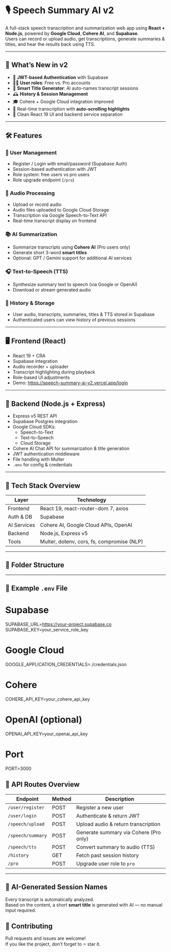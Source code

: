 # 🎙️ Speech Summary AI v2

A full-stack speech transcription and summarization web app using **React + Node.js**, powered by **Google Cloud**, **Cohere AI**, and **Supabase**.  
Users can record or upload audio, get transcriptions, generate summaries & titles, and hear the results back using TTS.

---

## 🧠 What’s New in v2

- 🔐 **JWT-based Authentication** with Supabase  
- 🧑‍💻 **User roles**: Free vs. Pro accounts  
- 🧠 **Smart Title Generator**: AI auto-names transcript sessions  
- 🕰️ **History & Session Management**  
- 🎓 Cohere + Google Cloud integration improved  
- 🧾 Real-time transcription with **auto-scrolling highlights**  
- 💎 Clean React 19 UI and backend service separation  

---

## 🛠️ Features

### 🔐 User Management
- Register / Login with email/password (Supabase Auth)  
- Session-based authentication with JWT  
- Role system: free users vs pro users  
- Role upgrade endpoint (`/pro`)  

### 🎤 Audio Processing
- Upload or record audio  
- Audio files uploaded to Google Cloud Storage  
- Transcription via Google Speech-to-Text API  
- Real-time transcript display on frontend  

### 📚 AI Summarization
- Summarize transcripts using **Cohere AI** (Pro users only)  
- Generate short 3-word **smart titles**  
- Optional: GPT / Gemini support for additional AI services  

### 🎧 Text-to-Speech (TTS)
- Synthesize summary text to speech (via Google or OpenAI)  
- Download or stream generated audio  

### 📜 History & Storage
- User audio, transcripts, summaries, titles & TTS stored in Supabase  
- Authenticated users can view history of previous sessions  

---

## 🖥️ Frontend (React)

- React 19 + CRA  
- Supabase integration  
- Audio recorder + uploader  
- Transcript highlighting during playback  
- Role-based UI adjustments  
- Demo: https://speech-summary-ai-v2.vercel.app/login

---

## 🚀 Backend (Node.js + Express)

- Express v5 REST API  
- Supabase Postgres integration  
- Google Cloud SDKs:  
  - Speech-to-Text  
  - Text-to-Speech  
  - Cloud Storage  
- Cohere AI Chat API for summarization & title generation  
- JWT authentication middleware  
- File handling with Multer  
- `.env` for config & credentials  

---

## 🧱 Tech Stack Overview

| Layer       | Technology                              |
|-------------|------------------------------------------|
| Frontend    | React 19, react-router-dom 7, axios      |
| Auth & DB   | Supabase                                 |
| AI Services | Cohere AI, Google Cloud APIs, OpenAI     |
| Backend     | Node.js, Express v5                      |
| Tools       | Multer, dotenv, cors, fs, compromise (NLP) |

---

## 📁 Folder Structure


---

## 🔑 Example `.env` File

# Supabase
SUPABASE_URL=https://your-project.supabase.co
SUPABASE_KEY=your_service_role_key

# Google Cloud
GOOGLE_APPLICATION_CREDENTIALS=./credentials.json

# Cohere
COHERE_API_KEY=your_cohere_api_key

# OpenAI (optional)
OPENAI_API_KEY=your_openai_api_key

# Port
PORT=3000

## 📡 API Routes Overview

| Endpoint           | Method | Description                            |
|--------------------|--------|----------------------------------------|
| `/user/register`   | POST   | Register a new user                    |
| `/user/login`      | POST   | Authenticate & return JWT              |
| `/speech/upload`   | POST   | Upload audio & return transcription    |
| `/speech/summary`  | POST   | Generate summary via Cohere (Pro only)|
| `/speech/tts`      | POST   | Convert summary to audio (TTS)         |
| `/history`         | GET    | Fetch past session history             |
| `/pro`             | POST   | Upgrade user role to `pro`             |


---


## 🧠 AI-Generated Session Names

Every transcript is automatically analyzed.  
Based on the content, a short **smart title** is generated with AI — no manual input required.


## 🤝 Contributing

Pull requests and issues are welcome!  
If you like the project, don’t forget to ⭐️ star it.





